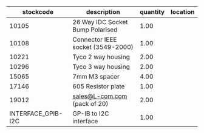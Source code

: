 |stockcode|description|quantity|location|
|---------|-----------|--------|--------|
|10105|26 Way IDC Socket Bump Polarised|1.00||
|10108|Connector IEEE socket (3549-2000)|1.00||
|10221|Tyco 2 way housing|2.00||
|10296|Tyco 3 way housing|2.00||
|15065|7mm M3 spacer|4.00||
|17146|605 Resistor plate|1.00||
|19012|sales@L-com.com   (pack of 20)|2.00||
|INTERFACE_GPIB-I2C|GP-IB to I2C interface|1.00||
